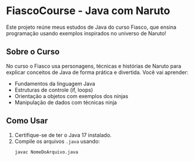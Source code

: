 # FiascoCourse - Java com Naruto

Este projeto reúne meus estudos de Java do curso Fiasco, que ensina programação usando exemplos inspirados no universo de Naruto!

## Sobre o Curso

No curso o Fiasco usa personagens, técnicas e histórias de Naruto para explicar conceitos de Java de forma prática e divertida. Você vai aprender:

- Fundamentos da linguagem Java
- Estruturas de controle (if, loops)
- Orientação a objetos com exemplos dos ninjas
- Manipulação de dados com técnicas ninja

## Como Usar

1. Certifique-se de ter o Java 17 instalado.
2. Compile os arquivos `.java` usando:
   ```bash
   javac NomeDoArquivo.java

